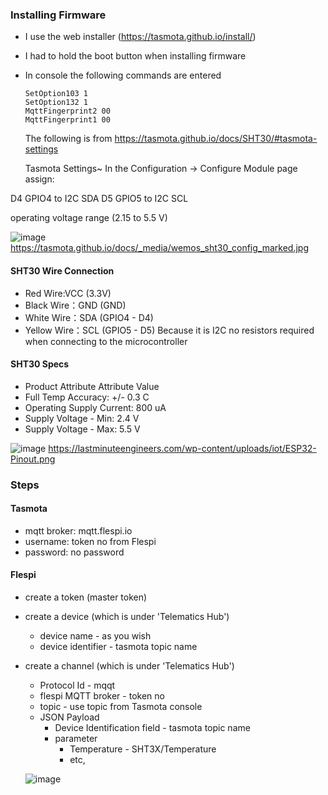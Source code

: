 ### Installing Firmware
- I use the web installer (https://tasmota.github.io/install/)
- I had to hold the boot button when installing firmware

- In console the following commands are entered
  ```
  SetOption103 1
  SetOption132 1
  MqttFingerprint2 00
  MqttFingerprint1 00
  ```

  The following is from https://tasmota.github.io/docs/SHT30/#tasmota-settings

  Tasmota Settings~
In the Configuration -> Configure Module page assign:

D4 GPIO4 to I2C SDA
D5 GPIO5 to I2C SCL

operating voltage range (2.15 to 5.5 V)

  ![image](https://github.com/user-attachments/assets/224be1b0-c4e7-4396-bccf-955b40f58a3d)
  https://tasmota.github.io/docs/_media/wemos_sht30_config_marked.jpg

#### SHT30 Wire Connection
- Red Wire:VCC (3.3V)
- Black Wire：GND (GND)
- White Wire：SDA (GPIO4 - D4)
- Yellow Wire：SCL (GPIO5 - D5)
Because it is I2C no resistors required when connecting to the microcontroller

#### SHT30 Specs
- Product Attribute	Attribute Value
- Full Temp Accuracy:	+/- 0.3 C
- Operating Supply Current:	800 uA
- Supply Voltage - Min:	2.4 V
- Supply Voltage - Max:	5.5 V

![image](https://github.com/user-attachments/assets/831f42c3-3241-401e-862d-2905f0414f83)
https://lastminuteengineers.com/wp-content/uploads/iot/ESP32-Pinout.png

### Steps 
#### Tasmota
- mqtt broker: mqtt.flespi.io
- username: token no from Flespi
- password: no password

#### Flespi
- create a token (master token)
- create a device (which is under 'Telematics Hub')
  - device name - as you wish 
  - device identifier - tasmota topic name
- create a channel (which is under 'Telematics Hub')
  - Protocol Id - mqqt
  - flespi MQTT broker - token no
  - topic - use topic from Tasmota console
  - JSON Payload
    - Device Identification field - tasmota topic name
    - parameter
      - Temperature - SHT3X/Temperature
      - etc,
        
  ![image](https://github.com/user-attachments/assets/82504be1-19ff-43f9-a096-65eb2535274d)

